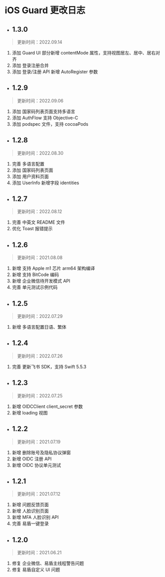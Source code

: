 # iOS Guard 更改日志

<LastUpdated/>

- ## 1.3.0

> 更新时间：2022.09.14

1. 添加 Guard UI 部分新增 contentMode 属性，支持视图居左、居中、居右对齐
2. 添加 登录注册合并
3. 添加 登录/注册 API 新增 AutoRegister 参数

- ## 1.2.9

> 更新时间：2022.09.06

1. 添加 国家码列表页面支持多语言
2. 添加 AuthFlow 支持 Objective-C 
3. 添加 podspec 文件，支持 cocoaPods

- ## 1.2.8

> 更新时间：2022.08.30

1. 完善 多语言配置
2. 添加 国家码列表页面
3. 添加 用户资料页面
4. 添加 UserInfo 新增字段 identities

- ## 1.2.7

> 更新时间：2022.08.12

1. 完善 中英文 README 文件
2. 优化 Toast 报错提示

- ## 1.2.6

> 更新时间：2021.08.08

1. 新增 支持 Apple m1 芯片 arm64 架构编译
2. 新增 支持 BitCode 编码
3. 新增 企业微信待开发模式 API
4. 完善 单元测试示例代码

- ## 1.2.5

> 更新时间：2022.07.29

1. 新增 多语言配置日语、繁体

- ## 1.2.4

> 更新时间：2022.07.26

1. 完善 更新飞书 SDK，支持 Swift 5.5.3

- ## 1.2.3

> 更新时间：2022.07.25

1. 新增 OIDCClient client_secret 参数
2. 新增 loading 视图

- ## 1.2.2

> 更新时间：2021.07.19

1. 新增 删除账号及隐私协议弹窗
2. 新增 OIDC 注册 API
3. 新增 OIDC 协议单元测试

- ## 1.2.1

> 更新时间：2021.07.12

1. 新增 问题反馈页面
2. 新增 人脸识别页面
3. 新增 MFA 人脸识别 API
4. 完善 易盾一键登录

- ## 1.2.0

> 更新时间：2021.06.21

1. 修复 企业微信、易盾主线程警告问题
2. 修复 易盾自定义 UI 问题
